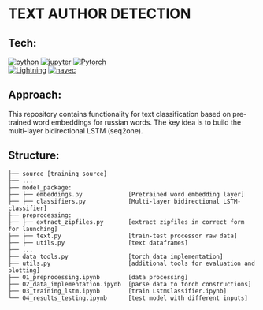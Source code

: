 # TEXT AUTHOR DETECTION
## <b> Tech:</b> 
[![python](https://img.shields.io/badge/Python-black?style=for-the-badge&logo=Python)]()
[![jupyter](https://img.shields.io/badge/Jupyter-black?style=for-the-badge&logo=Jupyter)]()
[![Pytorch](https://img.shields.io/badge/Pytorch-black?style=for-the-badge&logo=Pytorch)](https://pytorch.org/)<br>
[![Lightning](https://img.shields.io/badge/Lightning-black?style=for-the-badge&logo=Lightning)](https://lightning.ai/docs/pytorch/stable/common/lightning_module.html)
[![navec](https://img.shields.io/badge/Navec-black?style=for-the-badge&)](https://github.com/natasha/navec)
## <b>Approach:</b> 
This repository contains functionality for text classification based on <a src="https://github.com/natasha/navec">pre-trained word embeddings</a> for russian words.
The key idea is to build the multi-layer bidirectional LSTM (seq2one).


## <b> Structure</b>: 
```
├── source [training source] 
├── ...
├── model_package:
├── ├── embeddings.py             [Pretrained word embedding layer]
├── ├── classifiers.py            [Multi-layer bidirectional LSTM-classifier]
├── preprocessing: 
├── ├── extract_zipfiles.py       [extract zipfiles in correct form for launching]
├── ├── text.py                   [train-test processor raw data]
├── ├── utils.py                  [text dataframes]
├── ...
├── data_tools.py                 [torch data implementation]
├── utils.py                      [additional tools for evaluation and plotting]
├── 01_preprocessing.ipynb        [data processing]
├── 02_data_implementation.ipynb  [parse data to torch constructions]
├── 03_training_lstm.ipynb        [train LstmClassifier.ipynb]
└── 04_results_testing.ipynb      [test model with different inputs]
```
